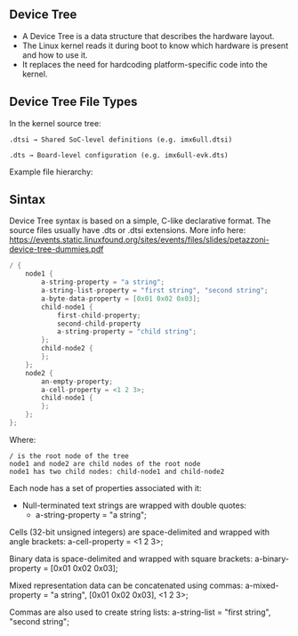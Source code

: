 ## Device Tree

- A Device Tree is a data structure that describes the hardware layout.
- The Linux kernel reads it during boot to know which hardware is present and how to use it.
- It replaces the need for hardcoding platform-specific code into the kernel.

## Device Tree File Types

In the kernel source tree:

    .dtsi → Shared SoC-level definitions (e.g. imx6ull.dtsi)

    .dts → Board-level configuration (e.g. imx6ull-evk.dts)

Example file hierarchy:

## Sintax
Device Tree syntax is based on a simple, C-like declarative format. The source files usually have .dts or .dtsi extensions.
More info here: https://events.static.linuxfound.org/sites/events/files/slides/petazzoni-device-tree-dummies.pdf
```c
/ {
    node1 {
        a-string-property = "a string";
        a-string-list-property = "first string", "second string";
        a-byte-data-property = [0x01 0x02 0x03];
        child-node1 {
            first-child-property;
            second-child-property
            a-string-property = "child string";
        };
        child-node2 {
        };
    };
    node2 {
        an-empty-property;
        a-cell-property = <1 2 3>;
        child-node1 {
        };
    };
};
```

Where:

    / is the root node of the tree
    node1 and node2 are child nodes of the root node
    node1 has two child nodes: child-node1 and child-node2

Each node has a set of properties associated with it:

- Null-terminated text strings are wrapped with double quotes:
    - a-string-property = "a string";

Cells (32-bit unsigned integers) are space-delimited and wrapped with angle brackets:
    a-cell-property = <1 2 3>;

Binary data is space-delimited and wrapped with square brackets:
    a-binary-property = [0x01 0x02 0x03];

Mixed representation data can be concatenated using commas:
    a-mixed-property = "a string", [0x01 0x02 0x03], <1 2 3>;

Commas are also used to create string lists:
    a-string-list = "first string", "second string";

